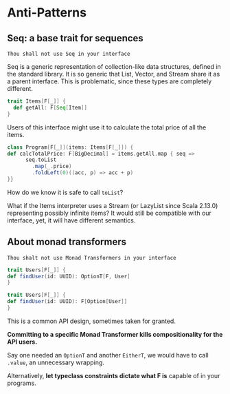 # Anti-Patterns

## Seq: a base trait for sequences

```
Thou shall not use Seq in your interface
```

Seq is a generic representation of collection-like data structures, defined in the standard library.
It is so generic that List, Vector, and Stream share it as a parent interface.
This is problematic, since these types are completely different.

```scala
trait Items[F[_]] {
  def getAll: F[Seq[Item]]
}
```

Users of this interface might use it to calculate the total price of all the items.

```scala
class Program[F[_]](items: Items[F[_]]) {
def calcTotalPrice: F[BigDecimal] = items.getAll.map { seq =>
      seq.toList
        .map(_.price)
        .foldLeft(0)((acc, p) => acc + p)
}}
```

How do we know it is safe to call `toList`?

What if the Items interpreter uses a Stream (or LazyList since Scala 2.13.0) representing possibly infinite items?
It would still be compatible with our interface, yet, it will have different semantics.

## About monad transformers

```
Thou shalt not use Monad Transformers in your interface
```

```scala
trait Users[F[_]] {
def findUser(id: UUID): OptionT[F, User]
}
```

```scala
trait Users[F[_]] {
def findUser(id: UUID): F[Option[User]]
}
```

This is a common API design, sometimes taken for granted.

**Committing to a specific Monad Transformer kills compositionality for the API users.**

Say one needed an `OptionT` and another `EitherT`, we would have to call `.value`, an unnecessary wrapping.

Alternatively, **let typeclass constraints dictate what F is** capable of in your programs.

